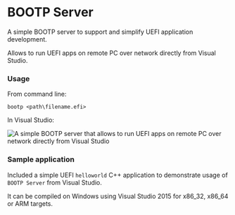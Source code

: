 ﻿# BOOTP Server

A simple BOOTP server to support and simplify UEFI application development.

Allows to run UEFI apps on remote PC over network directly from Visual Studio.

### Usage

From command line:

```
bootp <path\filename.efi>
```

In Visual Studio:

![A simple BOOTP server that allows to run UEFI apps on remote PC over network directly from Visual Studio](https://raw.githubusercontent.com/vurdalakov/bootp/master/img/debugging.png)

### Sample application

Included a simple UEFI `helloworld` C++ application to demonstrate usage of `BOOTP Server` from Visual Studio.

It can be compiled on Windows using Visual Studio 2015 for x86_32, x86_64 or ARM targets.
